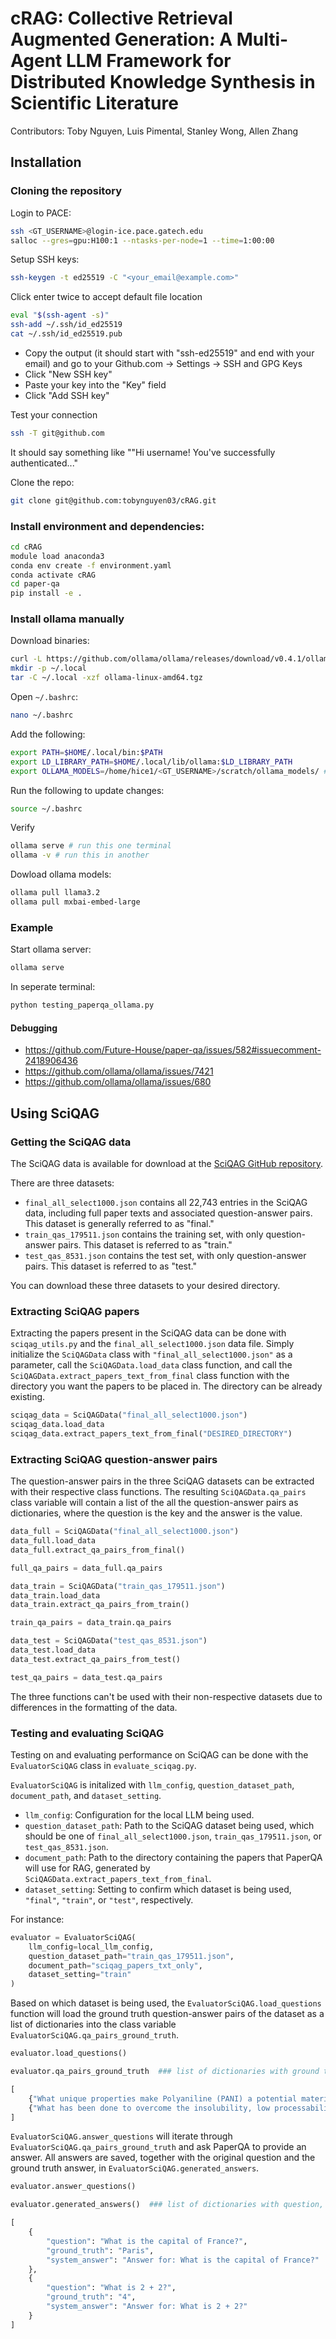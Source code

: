 # cRAG: Collective Retrieval Augmented Generation: A Multi-Agent LLM Framework for Distributed Knowledge Synthesis in Scientific Literature
Contributors: Toby Nguyen, Luis Pimental, Stanley Wong, Allen Zhang


## Installation

### Cloning the repository
Login to PACE:
```bash
ssh <GT_USERNAME>@login-ice.pace.gatech.edu
salloc --gres=gpu:H100:1 --ntasks-per-node=1 --time=1:00:00
```

Setup SSH keys:
```bash
ssh-keygen -t ed25519 -C "<your_email@example.com>"
```
Click enter twice to accept default file location
```bash
eval "$(ssh-agent -s)"
ssh-add ~/.ssh/id_ed25519
cat ~/.ssh/id_ed25519.pub
```
- Copy the output (it should start with "ssh-ed25519" and end with your email) and go to your Github.com -> Settings -> SSH and GPG Keys
- Click "New SSH key"
- Paste your key into the "Key" field
- Click "Add SSH key"

Test your connection
```bash
ssh -T git@github.com
```
It should say something like ""Hi username! You've successfully authenticated..."

Clone the repo:
```bash
git clone git@github.com:tobynguyen03/cRAG.git
```

### Install environment and dependencies:
```bash
cd cRAG
module load anaconda3
conda env create -f environment.yaml
conda activate cRAG
cd paper-qa
pip install -e .
```


### Install ollama manually
Download binaries:
```bash
curl -L https://github.com/ollama/ollama/releases/download/v0.4.1/ollama-linux-amd64.tgz -o ollama-linux-amd64.tgz
mkdir -p ~/.local
tar -C ~/.local -xzf ollama-linux-amd64.tgz
```

Open `~/.bashrc`:

```bash
nano ~/.bashrc
```

Add the following:

```bash 
export PATH=$HOME/.local/bin:$PATH
export LD_LIBRARY_PATH=$HOME/.local/lib/ollama:$LD_LIBRARY_PATH
export OLLAMA_MODELS=/home/hice1/<GT_USERNAME>/scratch/ollama_models/ # path to your scratch directory where models will be stored
```

Run the following to update changes:

```bash
source ~/.bashrc
```

Verify
```bash 
ollama serve # run this one terminal
ollama -v # run this in another
```

Dowload ollama models:
```bash
ollama pull llama3.2
ollama pull mxbai-embed-large
```

### Example

Start ollama server:
```bash 
ollama serve
```
In seperate terminal:
```bash 
python testing_paperqa_ollama.py
```



#### Debugging

- https://github.com/Future-House/paper-qa/issues/582#issuecomment-2418906436
- https://github.com/ollama/ollama/issues/7421
- https://github.com/ollama/ollama/issues/680


## Using SciQAG

### Getting the SciQAG data
The SciQAG data is available for download at the [SciQAG GitHub repository](https://github.com/MasterAI-EAM/SciQAG/tree/master/data).

There are three datasets: 
- `final_all_select1000.json` contains all 22,743 entries in the SciQAG data, including full paper texts and associated question-answer pairs. This dataset is generally referred to as "final."
- `train_qas_179511.json` contains the training set, with only question-answer pairs. This dataset is referred to as "train."
- `test_qas_8531.json` contains the test set, with only question-answer pairs. This dataset is referred to as "test."

You can download these three datasets to your desired directory.

### Extracting SciQAG papers
Extracting the papers present in the SciQAG data can be done with `sciqag_utils.py` and the `final_all_select1000.json` data file. Simply initialize the `SciQAGData` class with `"final_all_select1000.json"` as a parameter, call the `SciQAGData.load_data` class function, and call the `SciQAGData.extract_papers_text_from_final` class function with the directory you want the papers to be placed in. The directory can be already existing.

```python
sciqag_data = SciQAGData("final_all_select1000.json")
sciqag_data.load_data
sciqag_data.extract_papers_text_from_final("DESIRED_DIRECTORY")
```

### Extracting SciQAG question-answer pairs
The question-answer pairs in the three SciQAG datasets can be extracted with their respective class functions. The resulting `SciQAGData.qa_pairs` class variable will contain a list of the all the question-answer pairs as dictionaries, where the question is the key and the answer is the value.

```python
data_full = SciQAGData("final_all_select1000.json")
data_full.load_data
data_full.extract_qa_pairs_from_final()

full_qa_pairs = data_full.qa_pairs

data_train = SciQAGData("train_qas_179511.json")
data_train.load_data
data_train.extract_qa_pairs_from_train()

train_qa_pairs = data_train.qa_pairs

data_test = SciQAGData("test_qas_8531.json")
data_test.load_data
data_test.extract_qa_pairs_from_test()

test_qa_pairs = data_test.qa_pairs
```

The three functions can't be used with their non-respective datasets due to differences in the formatting of the data.

### Testing and evaluating SciQAG
Testing on and evaluating performance on SciQAG can be done with the `EvaluatorSciQAG` class in `evaluate_sciqag.py`.

`EvaluatorSciQAG` is initalized with `llm_config`, `question_dataset_path`, `document_path`, and `dataset_setting`.
- `llm_config`: Configuration for the local LLM being used.
- `question_dataset_path`: Path to the SciQAG dataset being used, which should be one of `final_all_select1000.json`, `train_qas_179511.json`, or `test_qas_8531.json`.
- `document_path`: Path to the directory containing the papers that PaperQA will use for RAG, generated by `SciQAGData.extract_papers_text_from_final`.
- `dataset_setting`: Setting to confirm which dataset is being used, `"final"`, `"train"`, or `"test"`, respectively.

For instance:
```python
evaluator = EvaluatorSciQAG(
    llm_config=local_llm_config,
    question_dataset_path="train_qas_179511.json",
    document_path="sciqag_papers_txt_only",
    dataset_setting="train"
)
```

Based on which dataset is being used, the `EvaluatorSciQAG.load_questions` function will load the ground truth question-answer pairs of the dataset as a list of dictionaries into the class variable `EvaluatorSciQAG.qa_pairs_ground_truth`.

```python
evaluator.load_questions()

evaluator.qa_pairs_ground_truth  ### list of dictionaries with ground truth question-answer pairs

[
    {"What unique properties make Polyaniline (PANI) a potential material for various applications?": "Polyaniline is unique among conducting polymers because its electrical properties can be reversibly controlled both by charge transfer doping and by protonation. This makes it a potential material for use in chemical and biological sensors, actuators, and microelectronic devices."},
    {"What has been done to overcome the insolubility, low processability, and poor mechanical properties of PANI?": "Several strategies have been developed to overcome these problems. One successful approach has been the preparation of conventional thermoplastic–electroconductive polymer composites."}
]
```

`EvaluatorSciQAG.answer_questions` will iterate through `EvaluatorSciQAG.qa_pairs_ground_truth` and ask PaperQA to provide an answer. All answers are saved, together with the original question and the ground truth answer, in `EvaluatorSciQAG.generated_answers`.

```python
evaluator.answer_questions()

evaluator.generated_answers()  ### list of dictionaries with question, ground truth answer, and generated answer

[
    {
        "question": "What is the capital of France?",
        "ground_truth": "Paris",
        "system_answer": "Answer for: What is the capital of France?"
    },
    {
        "question": "What is 2 + 2?",
        "ground_truth": "4",
        "system_answer": "Answer for: What is 2 + 2?"
    }
]
```